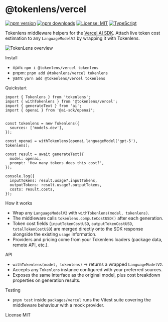 @tokenlens/vercel
=================

[![npm version](https://img.shields.io/npm/v/%40tokenlens%2Fvercel.svg)](https://www.npmjs.com/package/@tokenlens/vercel)
[![npm downloads](https://img.shields.io/npm/dm/%40tokenlens%2Fvercel.svg)](https://www.npmjs.com/package/@tokenlens/vercel)
[![License: MIT](https://img.shields.io/badge/License-MIT-yellow.svg)](../../LICENSE)
[![TypeScript](https://img.shields.io/badge/TypeScript-5.x-blue.svg)](https://www.typescriptlang.org/)

Tokenlens middleware helpers for the [Vercel AI SDK](https://sdk.vercel.ai). Attach live token cost estimation to any `LanguageModelV2` by wrapping it with Tokenlens.

![TokenLens overview](https://raw.githubusercontent.com/xn1cklas/tokenlens/HEAD/assets/tokenlens.png)


Install
- npm: `npm i @tokenlens/vercel tokenlens`
- pnpm: `pnpm add @tokenlens/vercel tokenlens`
- yarn: `yarn add @tokenlens/vercel tokenlens`


Quickstart
```
import { Tokenlens } from 'tokenlens';
import { withTokenlens } from '@tokenlens/vercel';
import { generateText } from 'ai';
import { openai } from '@ai-sdk/openai';


const tokenlens = new Tokenlens({
  sources: ['models.dev'],
});

const openai = withTokenlens(openai.languageModel('gpt-5'), tokenlens);

const result = await generateText({
  model: openai,
  prompt: 'How many tokens does this cost?',
});

console.log({
  inputTokens: result.usage?.inputTokens,
  outputTokens: result.usage?.outputTokens,
  costs: result.costs,
});
```


How it works
- Wrap any `LanguageModelV2` with `withTokenlens(model, tokenlens)`.
- The middleware calls `tokenlens.computeCostUSD()` after each generation.
- Token cost fields (`inputTokenCostUSD`, `outputTokenCostUSD`, `totalTokenCostUSD`) are merged directly onto the SDK response alongside the existing `usage` information.
- Providers and pricing come from your Tokenlens loaders (package data, remote API, etc.).


API
- `withTokenlens(model, tokenlens)` → returns a wrapped `LanguageModelV2`.
- Accepts any `Tokenlens` instance configured with your preferred sources.
- Exposes the same interface as the original model, plus cost breakdown properties on generation results.


Testing
- `pnpm test` inside `packages/vercel` runs the Vitest suite covering the middleware behaviour with a mock provider.


License
MIT
